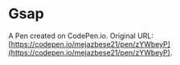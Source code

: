# Gsap

A Pen created on CodePen.io. Original URL: [https://codepen.io/mejazbese21/pen/zYWbeyP](https://codepen.io/mejazbese21/pen/zYWbeyP).

